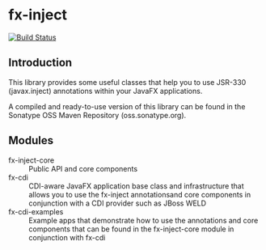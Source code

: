 fx-inject
=========

[![Build Status](https://travis-ci.org/cathive/fx-inject.png)](https://travis-ci.org/cathive/fx-inject)

Introduction
------------

This library provides some useful classes that help you to use JSR-330
(javax.inject) annotations within your JavaFX applications.

A compiled and ready-to-use version of this library can be found in the
Sonatype OSS Maven Repository (oss.sonatype.org).

Modules
-------
<dl>
  <dt>fx-inject-core</dt>
  <dd>Public API and core components</dd>
  <dt>fx-cdi</dt>
  <dd>CDI-aware JavaFX application base class and infrastructure that allows you to use the fx-inject
      annotationsand core components in conjunction with a CDI provider such as JBoss WELD</dd>
  <dt>fx-cdi-examples</dt>
  <dd>Example apps that demonstrate how to use the annotations and core components that can be
      found in the fx-inject-core module in conjunction with fx-cdi</dd>
</dl>
    
